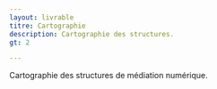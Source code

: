 ```yaml
---
layout: livrable
titre: Cartographie
description: Cartographie des structures.
gt: 2

---
```


Cartographie des structures de médiation numérique.

